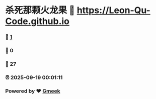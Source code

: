 # 杀死那颗火龙果 :link: https://Leon-Qu-Code.github.io 
### :page_facing_up: [1](https://Leon-Qu-Code.github.io/tag.html) 
### :speech_balloon: 0 
### :hibiscus: 27 
### :alarm_clock: 2025-09-19 00:01:11 
### Powered by :heart: [Gmeek](https://github.com/Meekdai/Gmeek)
